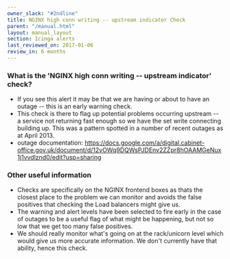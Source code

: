 ```yaml
---
owner_slack: "#2ndline"
title: NGINX high conn writing -- upstream indicator Check
parent: "/manual.html"
layout: manual_layout
section: Icinga alerts
last_reviewed_on: 2017-01-06
review_in: 6 months
---
```


### What is the 'NGINX high conn writing -- upstream indicator' check?

-   If you see this alert it may be that we are having or about to have
    an outage -- this is an early warning check.
-   This check is there to flag up potential problems occurring upstream
    -- a service not returning fast enough so we have the set write
    connecting building up. This was a pattern spotted in a number of
    recent outages as at April 2013.
-   outage documentation:
    <https://docs.google.com/a/digital.cabinet-office.gov.uk/document/d/12vOWq9DQWsPJDEnv2ZZpr8hOAAMGeNux1j1vvdlznd0/edit?usp=sharing>

### Other useful information

-   Checks are specifically on the NGINX frontend boxes as thats the
    closest place to the problem we can monitor and avoids the false
    positives that checking the Load balancers might give us.
-   The warning and alert levels have been selected to fire early in the
    case of outages to be a useful flag of what might be happening, but
    not so low that we get too many false positives.
-   We should really monitor what's going on at the rack/unicorn level
    which would give us more accurate information. We don't currently
    have that ability, hence this check.

